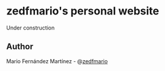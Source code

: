 # zedfmario's personal website

Under construction


## Author
Mario Fernández Martínez - @[zedfmario](https://github.com/zedfmario)
